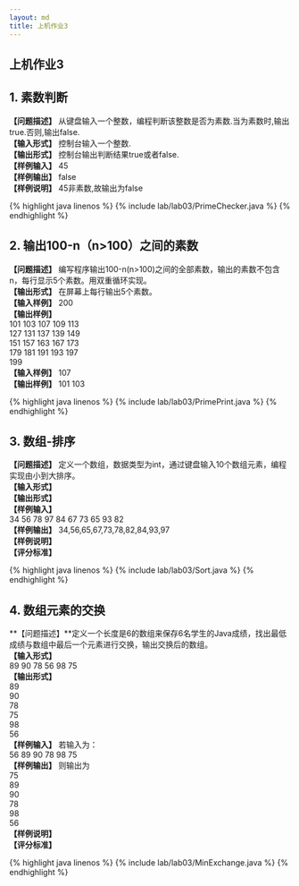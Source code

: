 ```yaml
---
layout: md
title: 上机作业3
---
```


<h2>上机作业3<h2>

## 1. 素数判断
**【问题描述】**
从键盘输入一个整数，编程判断该整数是否为素数.当为素数时,输出true.否则,输出false.  
**【输入形式】**
控制台输入一个整数.  
**【输出形式】**
控制台输出判断结果true或者false.  
**【样例输入】**
45  
**【样例输出】**
false  
**【样例说明】**
45非素数,故输出为false

{% highlight java linenos %}
{% include lab/lab03/PrimeChecker.java %}
{% endhighlight %}

## 2. 输出100-n（n>100）之间的素数
**【问题描述】**
编写程序输出100-n(n>100)之间的全部素数，输出的素数不包含n，每行显示5个素数。用双重循环实现。  
**【输出形式】**
在屏幕上每行输出5个素数。  
**【输入样例】**
200  
**【输出样例】**  
101 103 107 109 113    
127 131 137 139 149  
151 157 163 167 173  
179 181 191 193 197  
199  
**【输入样例】**
107  
**【输出样例】**
101 103 

{% highlight java linenos %}
{% include lab/lab03/PrimePrint.java %}
{% endhighlight %}

## 3. 数组-排序
**【问题描述】**
定义一个数组，数据类型为int，通过键盘输入10个数组元素，编程实现由小到大排序。  
**【输入形式】**  
**【输出形式】**  
**【样例输入】**  
34 56 78 97 84 67 73 65 93 82  
**【样例输出】**
34,56,65,67,73,78,82,84,93,97  
**【样例说明】**  
**【评分标准】**

{% highlight java linenos %}
{% include lab/lab03/Sort.java %}
{% endhighlight %}

## 4. 数组元素的交换 
**【问题描述】**定义一个长度是6的数组来保存6名学生的Java成绩，找出最低成绩与数组中最后一个元素进行交换，输出交换后的数组。  
**【输入形式】**  
89 90 78 56 98 75  
**【输出形式】**  
89  
90  
78  
75  
98  
56  
**【样例输入】**
若输入为：  
56 89 90 78 98 75  
**【样例输出】**
则输出为  
75  
89  
90  
78  
98  
56  
**【样例说明】**  
**【评分标准】**

{% highlight java linenos %}
{% include lab/lab03/MinExchange.java %}
{% endhighlight %}